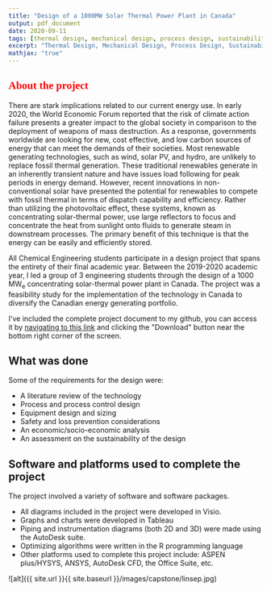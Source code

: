 ```yaml
---
title: "Design of a 1000MW Solar Thermal Power Plant in Canada"
output: pdf_document
date: 2020-09-11
tags: [thermal design, mechanical design, process design, sustainability]
excerpt: "Thermal Design, Mechanical Design, Process Design, Sustainability"
mathjax: "true"
---
```

## <span style="font-family:Arial Nova;color:red;">About the project</span>
There are stark implications related to our current energy use. In early 2020, the World Economic Forum reported that the risk of climate action failure presents a greater impact to the global society in comparison to the deployment of weapons of mass destruction. As a response, governments worldwide are looking for new, cost effective, and low carbon sources of energy that can meet the demands of their societies. Most renewable generating technologies, such as wind, solar PV, and hydro, are unlikely to replace fossil thermal generation. These traditional renewables generate in an inherently transient nature and have issues load following for peak periods in energy demand. However, recent innovations in non-conventional solar have presented the potential for renewables to compete with fossil thermal in terms of dispatch capability and efficiency. Rather than utilizing the photovoltaic effect, these systems, known as concentrating solar-thermal power, use large reflectors to focus and concentrate the heat from sunlight onto fluids to generate steam in downstream processes. The primary benefit of this technique is that the energy can be easily and efficiently stored.

All Chemical Engineering students participate in a design project that spans the entirety of their final academic year. Between the 2019-2020 academic year, I led a group of 3 engineering students through the design of a 1000 MW<sub>e</sub> concentrating solar-thermal power plant in Canada. The project was a feasibility study for the implementation of the technology in Canada to diversify the Canadian energy generating portfolio.

I've included the complete project document to my github, you can access it by [navigating to this link](https://github.com/michaelspanidis/michaelspanidis.github.io/blob/master/projectdocs/Sunwell%20Solar%20Power%20Facility%20Design%20of%20a%201000%20MW%20Concentrating%20Solar%20Power%20Plant.pdf) and clicking the "Download" button near the bottom right corner of the screen.

## What was done
Some of the requirements for the design were:
* A literature review of the technology
* Process and process control design
* Equipment design and sizing
* Safety and loss prevention considerations
* An economic/socio-economic analysis
* An assessment on the sustainability of the design

## Software and platforms used to complete the project
The project involved a variety of software and software packages.
* All diagrams included in the project were developed in Visio.
* Graphs and charts were developed in Tableau
* Piping and instrumentation diagrams (both 2D and 3D) were made using the AutoDesk suite.
* Optimizing algorithms were written in the R programming language
* Other platforms used to complete this project include: ASPEN plus/HYSYS, ANSYS, AutoDesk CFD, the Office Suite, etc.


![alt]({{ site.url }}{{ site.baseurl }}/images/capstone/linsep.jpg)
